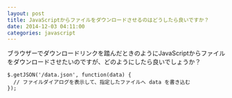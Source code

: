 ```yaml
---
layout: post
title: JavaScriptからファイルをダウンロードさせるのはどうしたら良いですか？
date: 2014-12-03 04:11:00
categories: javascript
---
```

<p>ブラウザーでダウンロードリンクを踏んだときのようにJavaScriptからファイルをダウンロードさせたいのですが、どのようにしたら良いでしょうか？</p>

<pre><code>$.getJSON('/data.json', function(data) {
  // ファイルダイアログを表示して、指定したファイルへ data を書き込む
});
</code></pre>
